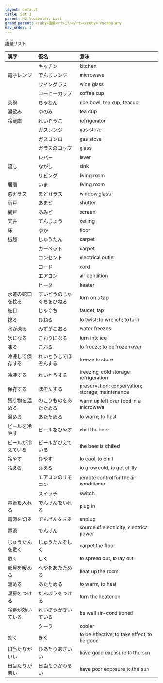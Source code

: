 ```yaml
---
layout: default
title: Set 1
parent: N3 Vocabulary List
grand_parent: <ruby>語彙<rt>ごい</rt></ruby> Vocabulary
nav_order: 1
---
```


<ruby>語彙<rt>ごい</rt></ruby>リスト

| 漢字               | 仮名                       | 意味                                             |
| :----------------- | :------------------------- | :----------------------------------------------- |
|                    | キッチン                   | kitchen                                          |
| 電子レンジ         | でんじレンジ               | microwave                                        |
|                    | ワイングラス               | wine glass                                       |
|                    | コーヒーカップ             | coffee cup                                       |
| 茶碗               | ちゃわん                   | rice bowl; tea cup; teacup                       |
| 湯飲み             | ゆのみ                     | tea cup                                          |
| 冷蔵庫             | れいぞうこ                 | refrigerator                                     |
|                    | ガスレンジ                 | gas stove                                        |
|                    | ガスコンロ                 | gas stove                                        |
|                    | ガラスのコップ             | glass                                            |
|                    | レバー                     | lever                                            |
| 流し               | ながし                     | sink                                             |
|                    | リビング                   | living room                                      |
| 居間               | いま                       | living room                                      |
| 窓ガラス           | まどガラス                 | window glass                                     |
| 雨戸               | あまど                     | shutter                                          |
| 網戸               | あみど                     | screen                                           |
| 天井               | てんじょう                 | ceiling                                          |
| 床                 | ゆか                       | floor                                            |
| 絨毯               | じゅうたん                 | carpet                                           |
|                    | カーペット                 | carpet                                           |
|                    | コンセント                 | electrical outlet                                |
|                    | コード                     | cord                                             |
|                    | エアコン                   | air condition                                    |
|                    | ヒータ                     | heater                                           |
| 水道の蛇口を捻る   | すいどうのじゃぐちをひねる | turn on a tap                                    |
| 蛇口               | じゃぐち                   | faucet, tap                                      |
| 捻る               | ひねる                     | to twist; to wrench; to turn                     |
| 水が凍る           | みずがこおる               | water freezes                                    |
| 氷になる           | こおりになる               | turn into ice                                    |
| 凍る               | こおる                     | to freeze; to be frozen over                     |
| 冷凍して保存する   | れいとうしてほぞんする     | freeze to store                                  |
| 冷凍する           | れいとうする               | freezing; cold storage; refrigeration            |
| 保存する           | ほぞんする                 | preservation; conservation; storage; maintenance |
| 残り物を温める     | のこりものをあたためる     | warm up left over food in a microwave            |
| 温める             | あたためる                 | to warm; to heat                                 |
| ビールを冷やす     | ビールをひやす             | chill the beer                                   |
| ビールが冷えている | ビールがひえている         | the beer is chilled                              |
| 冷やす             | ひやす                     | to cool, to chill                                |
| 冷える             | ひえる                     | to grow cold, to get chilly                      |
|                    | エアコンのリモコン         | remote control for the air conditioner           |
|                    | スイッチ                   | switch                                           |
| 電源を入れる       | でんげんをいれる           | plug in                                          |
| 電源を切る         | でんげんをきる             | unplug                                           |
| 電源               | でんげん                   | source of electricity; electrical power          |
| じゅうたんを敷く   | じゅうたんをしく           | carpet the floor                                 |
| 敷く               | しく                       | to spread out, to lay out                        |
| 部屋を暖める       | へやをあたためる           | heat up the room                                 |
| 暖める             | あたためる                 | to warm, to heat                                 |
| 暖房をつける       | だんぼうをつける           | turn the heater on                               |
| 冷房が効いている   | れいぼうがきいている       | be well air-conditioned                          |
|                    | クーラ                     | cooler                                           |
| 効く               | きく                       | to be effective; to take effect; to be good      |
| 日当たりがいい     | ひあたりあぎいい           | have good exposure to the sun                    |
| 日当たりが悪い     | 日当たりがわるい           | have poor exposure to the sun                    |
